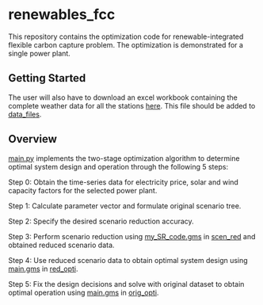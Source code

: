 # renewables_fcc
This repository contains the optimization code for renewable-integrated flexible carbon capture problem. The optimization is demonstrated for a single power plant.

## Getting Started
The user will also have to download an excel workbook containing the complete weather data for all the stations [here](https://drive.google.com/file/d/19mJfep-_1xcI2yZVngkCkjf7cvUXjYLh/view?usp=sharing). This file should be added to [data_files](data_files).

## Overview
[main.py](main.py) implements the two-stage optimization algorithm to determine optimal system design and operation through the following 5 steps:

Step 0: Obtain the time-series data for electricity price, solar and wind capacity factors for the selected power plant.

Step 1: Calculate parameter vector and formulate original scenario tree.

Step 2: Specify the desired scenario reduction accuracy.

Step 3: Perform scenario reduction using [my_SR_code.gms](scen_red/my_SR_code.gms) in [scen_red](scen_red) and obtained reduced scenario data.

Step 4: Use reduced scenario data to obtain optimal system design using [main.gms](red_opti/main.gms) in [red_opti](red_opti).

Step 5: Fix the design decisions and solve with original dataset to obtain optimal operation using [main.gms](orig_opti/main.gms) in [orig_opti](orig_opti).

